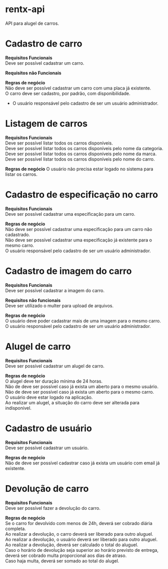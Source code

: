 # rentx-api
API para alugel de carros.


# Cadastro de carro

**Requisitos Funcionais** <br>
Deve ser possível cadastrar um carro. <br>

**Requisitos não Funcionais**

**Regras de negócio** <br>
Não deve ser possível cadastrar um carro com uma placa já existente. <br>
O carro deve ser cadastro, por padrão, com disponibilidade. <br>
* O usuário responsável pelo cadastro de ser um usuário administrador.


# Listagem de carros
**Requisitos Funcionais** <br>
Deve ser possível listar todos os carros disponíveis. <br>
Deve ser possível listar todos os carros disponíveis pelo nome da categoria. <br>
Deve ser possível listar todos os carros disponíveis pelo nome da marca. <br>
Deve ser possível listar todos os carros disponíveis pelo nome do carro. <br>

**Regras de negócio**
O usuário não precisa estar logado no sistema para listar os carros.


# Cadastro de especificação no carro

**Requisitos Funcionais** <br>
Deve ser possível cadastrar uma especificação para um carro. <br>

**Regras de negócio** <br>
Não deve ser possível cadastrar uma especificação para um carro não cadastrado. <br>
Não deve ser possível cadastrar uma especificação já existente para o mesmo carro. <br>
O usuário responsável pelo cadastro de ser um usuário administrador. <br>


# Cadastro de imagem do carro

**Requisitos Funcionais** <br>
Deve ser possível cadastrar a imagem do carro. <br>

**Requisitos não funcionais** <br>
Deve ser utilizado o multer para upload de arquivos.

**Regras de negócio** <br>
O usuário deve poder cadastrar mais de uma imagem para o mesmo carro. <br>
O usuário responsável pelo cadastro de ser um usuário administrador. <br>


# Alugel de carro

**Requisitos Funcionais** <br>
Deve ser possível cadastrar um alugel de carro. <br>

**Regras de negócio** <br>
O alugel deve ter duração mínima de 24 horas. <br>
Não de deve ser possível caso já exista um aberto para o mesmo usuário. <br>
Não de deve ser possível caso já exista um aberto para o mesmo carro. <br>
O usuário deve estar logado na aplicação. <br>
Ao realizar um alugel, a situação do carro deve ser alterada para indisponível. <br>

# Cadastro de usuário

**Requisitos Funcionais** <br>
Deve ser possível cadastrar um usuário. <br>

**Regras de negócio** <br>
Não de deve ser possível cadastrar caso já exista um usuário com email já existente. <br>

# Devolução de carro

**Requisitos Funcionais** <br>
Deve ser possível fazer a devolução do carro. <br>

**Regras de negócio** <br>
Se o carro for devolvido com menos de 24h, deverá ser cobrado diária completa. <br>
Ao realizar a devolução, o carro deverá ser liberado para outro aluguel. <br>
Ao realizar a devolução, o usuário deverá ser liberado para outro aluguel. <br>
Ao realizar a devolução, deverá ser calculado o total do aluguel. <br>
Caso o horário de devolução seja superior ao horário previsto de entrega, deverá ser cobrado multa proporcional aos dias de atraso. <br>
Caso haja multa, deverá ser somado ao total do alugel. <br>